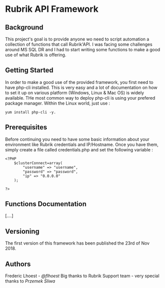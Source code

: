 # Rubrik API Framework

## Background

This project's goal is to provide anyone wo need to script automation a collection of functions that call Rubrik'API. I was facing some challenges around MS SQL DR and I had to start writing some functions to make a good use of what Rubrik is offering.

## Getting Started

In order to make a good use of the provided framework, you first need to have php-cli installed. This is very easy and a lot of documentation on how to set it up on various platform (Windows, Linux & Mac OS) is widely available. THe most common way to deploy php-cli is using your prefered package manager. Within the Linux world, just use : 
```
yum install php-cli -y.
````

## Prerequisites

Before continuing you need to have some basic information about your environment like Rubrik credentials and IP/Hostname. Once you have them, simply create a file called credentials.php and set the following variable : 

```
<?PHP
	$clusterConnect=array(
		"username" => "username",
		"password" => "password",
		"ip" => "0.0.0.0"
	);

?>
```

## Functions Documentation

[....]

## Versioning

The first version of this framework has been published the 23rd of Nov 2018.

## Authors

Frederic Lhoest - *@flhoest*
Big thanks to Rubrik Support team - very special thanks to *Przemek Sliwa*
